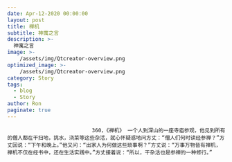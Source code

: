 ```yaml
---
date: Apr-12-2020 00:00:00
layout: post
title: 禅机
subtitle: 神寓之言
description: >-
  神寓之言
image: >-
    /assets/img/Qtcreator-overview.png
optimized_image: >-
    /assets/img/Qtcreator-overview.png
category: Story
tags:
  - blog
  - Story
author: Ron
paginate: true
---
```


							　　360，《禅机》 一个人到深山的一座寺庙参观，他见到所有的僧人都在干扫地，挑水，浇菜等这些杂活，就心怀疑惑地问方丈：“僧人们何时读经参禅？”方丈回说：“下午和晚上。”他又问：“出家人为何做这些琐事啊？”方丈说：“万事万物皆有禅机，禅机不仅在经书中，还在生活实践中。”方丈接着说：“所以，干杂活也是参禅的一种修行。”
							
							
						